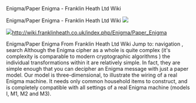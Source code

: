 Enigma/Paper Enigma - Franklin Heath Ltd Wiki

Enigma/Paper Enigma - Franklin Heath Ltd Wiki
![](../_resources/47c0f1bc2da04467d3fc758aa8a2c013.png)

![](../_resources/b10747aac5ae82b500d0f7e4f5595d67.png)http://wiki.franklinheath.co.uk/index.php/Enigma/Paper_Enigma

Enigma/Paper Enigma From Franklin Heath Ltd Wiki Jump to: navigation , search Although the Enigma cipher as a whole is quite complex (it's complexity is comparable to modern cryptographic algorithms ) the individual transformations within it are relatively simple. In fact, they are simple enough that you can decipher an Enigma message with just a paper model. Our model is three-dimensional, to illustrate the wiring of a real Enigma machine. It needs only common household items to construct, and is completely compatible with all settings of a real Enigma machine (models I, M1, M2 and M3).